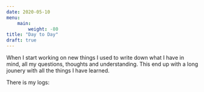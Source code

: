 ```yaml
---
date: 2020-05-10
menu:
    main:
        weight: -80
title: "Day to Day"
draft: true
---
```


When I start working on new things I used to write down what I have in mind, all my questions, thoughts and understanding. This end up with a long jounery with all the things I have learned.

There is my logs:
